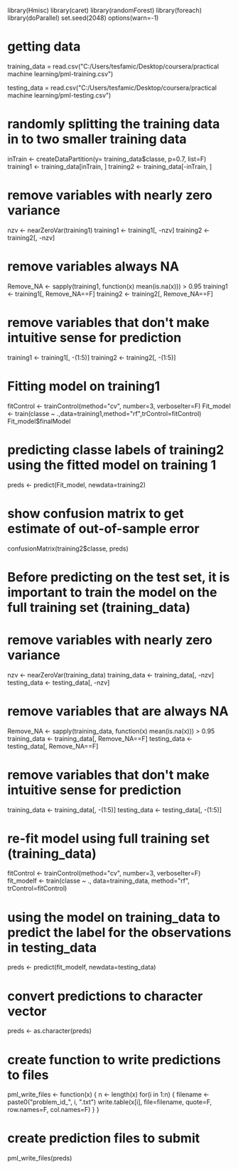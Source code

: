 library(Hmisc)
library(caret)
library(randomForest)
library(foreach)
library(doParallel)
set.seed(2048)
options(warn=-1)

# getting data
training_data = read.csv("C:/Users/tesfamic/Desktop/coursera/practical machine learning/pml-training.csv")

testing_data = read.csv("C:/Users/tesfamic/Desktop/coursera/practical machine learning/pml-testing.csv")

# randomly splitting the training data in to two smaller training data
inTrain <- createDataPartition(y= training_data$classe, p=0.7, list=F)
training1 <- training_data[inTrain, ]
training2 <- training_data[-inTrain, ]

# remove variables with nearly zero variance
nzv <- nearZeroVar(training1)
training1 <- training1[, -nzv]
training2 <- training2[, -nzv]

# remove variables always NA
Remove_NA <- sapply(training1, function(x) mean(is.na(x))) > 0.95
training1 <- training1[, Remove_NA==F]
training2 <- training2[, Remove_NA==F]

# remove variables that don't make intuitive sense for prediction 
training1 <- training1[, -(1:5)]
training2 <- training2[, -(1:5)]

# Fitting model on training1
fitControl <- trainControl(method="cv", number=3, verboseIter=F)
Fit_model <- train(classe ~ .,data=training1,method="rf",trControl=fitControl)
Fit_model$finalModel

# predicting classe labels of training2 using the fitted model on training 1
preds <- predict(Fit_model, newdata=training2)

# show confusion matrix to get estimate of out-of-sample error
confusionMatrix(training2$classe, preds)

# Before predicting on the test set, it is important to train the model on the full training set (training_data)
# remove variables with nearly zero variance
nzv <- nearZeroVar(training_data)
training_data <- training_data[, -nzv]
testing_data <- testing_data[, -nzv]

# remove variables that are always NA
Remove_NA <- sapply(training_data, function(x) mean(is.na(x))) > 0.95
training_data <- training_data[, Remove_NA==F]
testing_data <- testing_data[, Remove_NA==F]

# remove variables that don't make intuitive sense for prediction 
training_data <- training_data[, -(1:5)]
testing_data <- testing_data[, -(1:5)]
# re-fit model using full training set (training_data)

fitControl <- trainControl(method="cv", number=3, verboseIter=F)
fit_modelf <- train(classe ~ ., data=training_data, method="rf", trControl=fitControl)

# using the model on training_data to predict the label for the observations in testing_data
preds <- predict(fit_modelf, newdata=testing_data)

# convert predictions to character vector
preds <- as.character(preds)

# create function to write predictions to files
pml_write_files <- function(x) {
    n <- length(x)
    for(i in 1:n) {
        filename <- paste0("problem_id_", i, ".txt")
        write.table(x[i], file=filename, quote=F, row.names=F, col.names=F)
    }
}

# create prediction files to submit
pml_write_files(preds)
